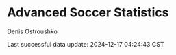 # Advanced Soccer Statistics
Denis Ostroushko

<!-- gfm -->

Last successful data update: 2024-12-17 04:24:43 CST
